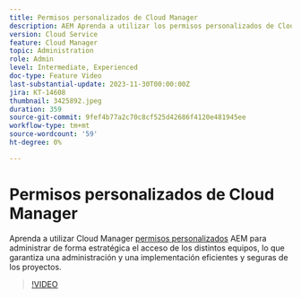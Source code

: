 ```yaml
---
title: Permisos personalizados de Cloud Manager
description: AEM Aprenda a utilizar los permisos personalizados de Cloud Manager en la administración de proyectos para administrar de forma estratégica el acceso para diferentes equipos, lo que garantiza una administración e implementación de proyectos eficientes y seguras.
version: Cloud Service
feature: Cloud Manager
topic: Administration
role: Admin
level: Intermediate, Experienced
doc-type: Feature Video
last-substantial-update: 2023-11-30T00:00:00Z
jira: KT-14608
thumbnail: 3425892.jpeg
duration: 359
source-git-commit: 9fef4b77a2c70c8cf525d42686f4120e481945ee
workflow-type: tm+mt
source-wordcount: '59'
ht-degree: 0%

---
```



# Permisos personalizados de Cloud Manager

Aprenda a utilizar Cloud Manager [permisos personalizados](https://experienceleague.adobe.com/docs/experience-manager-cloud-manager/content/requirements/custom-permissions.html) AEM para administrar de forma estratégica el acceso de los distintos equipos, lo que garantiza una administración y una implementación eficientes y seguras de los proyectos.

>[!VIDEO](https://video.tv.adobe.com/v/3425892/?learn=on)
